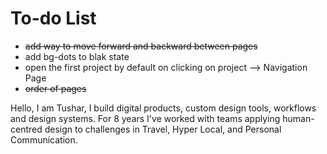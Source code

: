 # To-do List

- ~~add way to move forward and backward between pages~~
- add bg-dots to blak state
- open the first project by default on clicking on project --> Navigation Page
- ~~order of pages~~

Hello, I am Tushar, I build digital products, custom design tools,
workflows and design systems. For 8 years I've worked with teams
applying human-centred design to challenges in Travel, Hyper Local, and Personal Communication.
